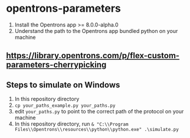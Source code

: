 # opentrons-parameters

1. Install the Opentrons app >= 8.0.0-alpha.0
2. Understand the path to the Opentrons app bundled python on your machine

## <https://library.opentrons.com/p/flex-custom-parameters-cherrypicking>

## Steps to simulate on Windows

1. In this repository directory
2. `cp your_paths_example.py your_paths.py`
3. edit `your_paths.py` to point to the correct path of the protocol on your machine
4. In this repository directory, run `& "C:\\Program Files\\Opentrons\\resources\\python\\python.exe" .\simulate.py`
